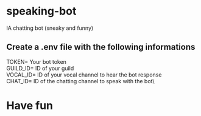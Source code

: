 # speaking-bot
IA chatting bot (sneaky and funny)

## Create a .env file with the following informations
TOKEN= Your bot token\
GUILD_ID= ID of your guild\
VOCAL_ID= ID of your vocal channel to hear the bot response\
CHAT_ID= ID of the chatting channel to speak with the bot\

# Have fun
